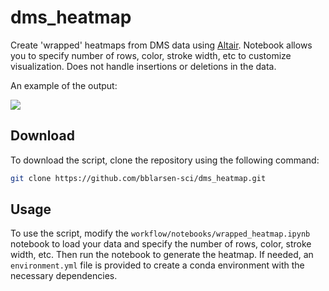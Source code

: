 # dms_heatmap
Create 'wrapped' heatmaps from DMS data using [Altair](https://altair-viz.github.io). Notebook allows you to specify number of rows, color, stroke width, etc to customize visualization. Does not handle insertions or deletions in the data. 

An example of the output:

<img src="./results/e3_entry_heatmap.png">

## Download

To download the script, clone the repository using the following command:

```bash
git clone https://github.com/bblarsen-sci/dms_heatmap.git
```

## Usage

To use the script, modify the `workflow/notebooks/wrapped_heatmap.ipynb` notebook to load your data and specify the number of rows, color, stroke width, etc. Then run the notebook to generate the heatmap. If needed, an `environment.yml` file is provided to create a conda environment with the necessary dependencies.


